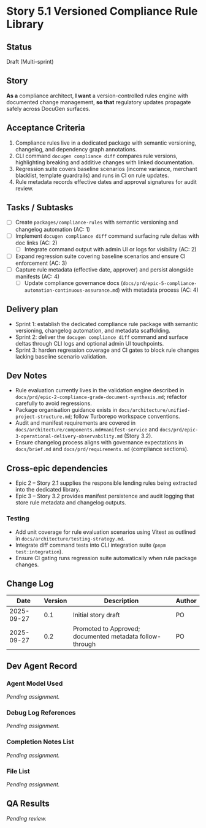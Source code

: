 # Story 5.1 Versioned Compliance Rule Library

## Status
Draft (Multi-sprint)

## Story
**As a** compliance architect,
**I want** a version-controlled rules engine with documented change management,
**so that** regulatory updates propagate safely across DocuGen surfaces.

## Acceptance Criteria
1. Compliance rules live in a dedicated package with semantic versioning, changelog, and dependency graph annotations.
2. CLI command `docugen compliance diff` compares rule versions, highlighting breaking and additive changes with linked documentation.
3. Regression suite covers baseline scenarios (income variance, merchant blacklist, template guardrails) and runs in CI on rule updates.
4. Rule metadata records effective dates and approval signatures for audit review.

## Tasks / Subtasks
- [ ] Create `packages/compliance-rules` with semantic versioning and changelog automation (AC: 1)
- [ ] Implement `docugen compliance diff` command surfacing rule deltas with doc links (AC: 2)
  - [ ] Integrate command output with admin UI or logs for visibility (AC: 2)
- [ ] Expand regression suite covering baseline scenarios and ensure CI enforcement (AC: 3)
- [ ] Capture rule metadata (effective date, approver) and persist alongside manifests (AC: 4)
  - [ ] Update compliance governance docs (`docs/prd/epic-5-compliance-automation-continuous-assurance.md`) with metadata process (AC: 4)

## Delivery plan
- Sprint 1: establish the dedicated compliance rule package with semantic versioning, changelog automation, and metadata scaffolding.
- Sprint 2: deliver the `docugen compliance diff` command and surface deltas through CLI logs and optional admin UI touchpoints.
- Sprint 3: harden regression coverage and CI gates to block rule changes lacking baseline scenario validation.

## Dev Notes
- Rule evaluation currently lives in the validation engine described in `docs/prd/epic-2-compliance-grade-document-synthesis.md`; refactor carefully to avoid regressions.
- Package organisation guidance exists in `docs/architecture/unified-project-structure.md`; follow Turborepo workspace conventions.
- Audit and manifest requirements are covered in `docs/architecture/components.md#manifest-service` and `docs/prd/epic-3-operational-delivery-observability.md` (Story 3.2).
- Ensure changelog process aligns with governance expectations in `docs/brief.md` and `docs/prd/requirements.md` (compliance sections).

## Cross-epic dependencies
- Epic 2 – Story 2.1 supplies the responsible lending rules being extracted into the dedicated library.
- Epic 3 – Story 3.2 provides manifest persistence and audit logging that store rule metadata and changelog outputs.

### Testing
- Add unit coverage for rule evaluation scenarios using Vitest as outlined in `docs/architecture/testing-strategy.md`.
- Integrate diff command tests into CLI integration suite (`pnpm test:integration`).
- Ensure CI gating runs regression suite automatically when rule package changes.

## Change Log
| Date       | Version | Description            | Author |
|------------|---------|------------------------|--------|
| 2025-09-27 | 0.1     | Initial story draft    | PO     |
| 2025-09-27 | 0.2     | Promoted to Approved; documented metadata follow-through | PO |

## Dev Agent Record
### Agent Model Used
_Pending assignment._

### Debug Log References
_Pending assignment._

### Completion Notes List
_Pending assignment._

### File List
_Pending assignment._

## QA Results
_Pending review._
